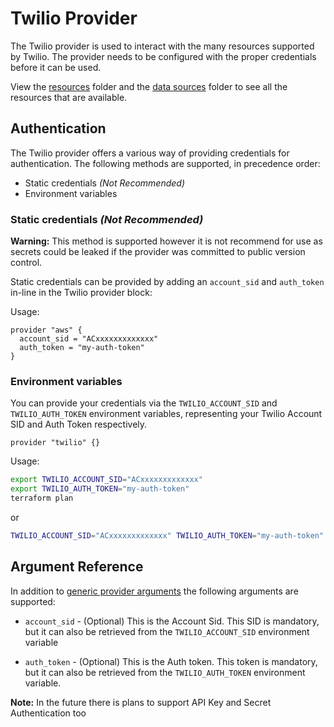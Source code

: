 # Twilio Provider

The Twilio provider is used to interact with the many resources supported by Twilio. The provider needs to be configured with the proper credentials before it can be used.

View the [resources](./resources) folder and the [data sources](./data_sources) folder to see all the resources that are available.

## Authentication

The Twilio provider offers a various way of providing credentials for
authentication. The following methods are supported, in precedence order:

- Static credentials *(Not Recommended)*
- Environment variables

### Static credentials *(Not Recommended)*

**Warning:** This method is supported however it is not recommend for use as secrets could be leaked if the provider was committed to public version control.

Static credentials can be provided by adding an `account_sid` and `auth_token` in-line in the Twilio provider block:

Usage:

```hcl
provider "aws" {
  account_sid = "ACxxxxxxxxxxxxx"
  auth_token = "my-auth-token"
}
```

### Environment variables

You can provide your credentials via the `TWILIO_ACCOUNT_SID` and `TWILIO_AUTH_TOKEN` environment variables, representing your Twilio Account SID and Auth Token respectively.

```hcl
provider "twilio" {}
```

Usage:

```sh
export TWILIO_ACCOUNT_SID="ACxxxxxxxxxxxxx"
export TWILIO_AUTH_TOKEN="my-auth-token"
terraform plan
```

or

```sh
TWILIO_ACCOUNT_SID="ACxxxxxxxxxxxxx" TWILIO_AUTH_TOKEN="my-auth-token" terraform plan
```

## Argument Reference

In addition to [generic provider arguments](https://www.terraform.io/docs/configuration/providers.html) the following arguments are supported:

- `account_sid` - (Optional) This is the Account Sid. This SID is mandatory, but it can also be retrieved from the `TWILIO_ACCOUNT_SID` environment variable

- `auth_token` - (Optional) This is the Auth token. This token is mandatory, but it can also be retrieved from the `TWILIO_AUTH_TOKEN` environment variable.

**Note:** In the future there is plans to support API Key and Secret Authentication too
